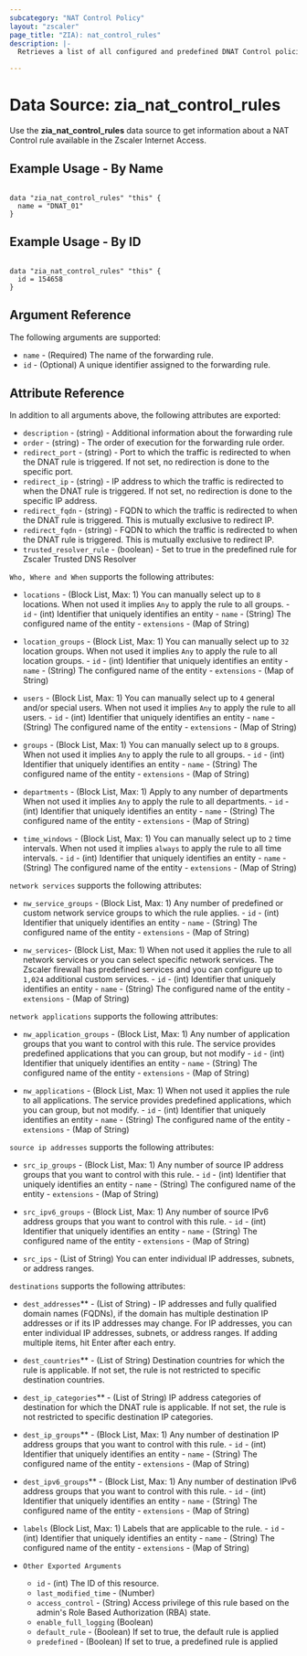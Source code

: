 ```yaml
---
subcategory: "NAT Control Policy"
layout: "zscaler"
page_title: "ZIA): nat_control_rules"
description: |-
  Retrieves a list of all configured and predefined DNAT Control policies.

---
```

# Data Source: zia_nat_control_rules

Use the **zia_nat_control_rules** data source to get information about a NAT Control rule available in the Zscaler Internet Access.

## Example Usage - By Name

```hcl

data "zia_nat_control_rules" "this" {
  name = "DNAT_01"
}
```

## Example Usage - By ID

```hcl

data "zia_nat_control_rules" "this" {
  id = 154658
}
```

## Argument Reference

The following arguments are supported:

* `name` - (Required) The name of the forwarding rule.
* `id` - (Optional) A unique identifier assigned to the forwarding rule.

## Attribute Reference

In addition to all arguments above, the following attributes are exported:

* `description` - (string) - Additional information about the forwarding rule
* `order` - (string) - The order of execution for the forwarding rule order.
* `redirect_port` - (string) -  Port to which the traffic is redirected to when the DNAT rule is triggered. If not set, no redirection is done to the specific port.
* `redirect_ip` - (string) - IP address to which the traffic is redirected to when the DNAT rule is triggered. If not set, no redirection is done to the specific IP address.
* `redirect_fqdn` - (string) - FQDN to which the traffic is redirected to when the DNAT rule is triggered. This is mutually exclusive to redirect IP.
* `redirect_fqdn` - (string) - FQDN to which the traffic is redirected to when the DNAT rule is triggered. This is mutually exclusive to redirect IP.
* `trusted_resolver_rule` - (boolean) - Set to true in the predefined rule for Zscaler Trusted DNS Resolver

`Who, Where and When` supports the following attributes:

* `locations` - (Block List, Max: 1) You can manually select up to `8` locations. When not used it implies `Any` to apply the rule to all groups.
      - `id` - (int) Identifier that uniquely identifies an entity
      - `name` - (String) The configured name of the entity
      - `extensions` - (Map of String)

* `location_groups` - (Block List, Max: 1) You can manually select up to `32` location groups. When not used it implies `Any` to apply the rule to all location groups.
      - `id` - (int) Identifier that uniquely identifies an entity
      - `name` - (String) The configured name of the entity
      - `extensions` - (Map of String)

* `users` - (Block List, Max: 1) You can manually select up to `4` general and/or special users. When not used it implies `Any` to apply the rule to all users.
      - `id` - (int) Identifier that uniquely identifies an entity
      - `name` - (String) The configured name of the entity
      - `extensions` - (Map of String)

* `groups` - (Block List, Max: 1) You can manually select up to `8` groups. When not used it implies `Any` to apply the rule to all groups.
      - `id` - (int) Identifier that uniquely identifies an entity
      - `name` - (String) The configured name of the entity
      - `extensions` - (Map of String)

* `departments` - (Block List, Max: 1) Apply to any number of departments When not used it implies `Any` to apply the rule to all departments.
      - `id` - (int) Identifier that uniquely identifies an entity
      - `name` - (String) The configured name of the entity
      - `extensions` - (Map of String)

* `time_windows` - (Block List, Max: 1) You can manually select up to `2` time intervals. When not used it implies `always` to apply the rule to all time intervals.
      - `id` - (int) Identifier that uniquely identifies an entity
      - `name` - (String) The configured name of the entity
      - `extensions` - (Map of String)

`network services` supports the following attributes:

* `nw_service_groups` - (Block List, Max: 1) Any number of predefined or custom network service groups to which the rule applies.
      - `id` - (int) Identifier that uniquely identifies an entity
      - `name` - (String) The configured name of the entity
      - `extensions` - (Map of String)

* `nw_services`- (Block List, Max: 1) When not used it applies the rule to all network services or you can select specific network services. The Zscaler firewall has predefined services and you can configure up to `1,024` additional custom services.
      - `id` - (int) Identifier that uniquely identifies an entity
      - `name` - (String) The configured name of the entity
      - `extensions` - (Map of String)

`network applications` supports the following attributes:

* `nw_application_groups` - (Block List, Max: 1) Any number of application groups that you want to control with this rule. The service provides predefined applications that you can group, but not modify
      - `id` - (int) Identifier that uniquely identifies an entity
      - `name` - (String) The configured name of the entity
      - `extensions` - (Map of String)

* `nw_applications` - (Block List, Max: 1) When not used it applies the rule to all applications. The service provides predefined applications, which you can group, but not modify.
      - `id` - (int) Identifier that uniquely identifies an entity
      - `name` - (String) The configured name of the entity
      - `extensions` - (Map of String)

`source ip addresses` supports the following attributes:

* `src_ip_groups` - (Block List, Max: 1) Any number of source IP address groups that you want to control with this rule.
      - `id` - (int) Identifier that uniquely identifies an entity
      - `name` - (String) The configured name of the entity
      - `extensions` - (Map of String)

* `src_ipv6_groups` - (Block List, Max: 1) Any number of source IPv6 address groups that you want to control with this rule.
      - `id` - (int) Identifier that uniquely identifies an entity
      - `name` - (String) The configured name of the entity
      - `extensions` - (Map of String)

* `src_ips` - (List of String) You can enter individual IP addresses, subnets, or address ranges.

`destinations` supports the following attributes:

* `dest_addresses`** - (List of String) -  IP addresses and fully qualified domain names (FQDNs), if the domain has multiple destination IP addresses or if its IP addresses may change. For IP addresses, you can enter individual IP addresses, subnets, or address ranges. If adding multiple items, hit Enter after each entry.
* `dest_countries`** - (List of String) Destination countries for which the rule is applicable. If not set, the rule is not restricted to specific destination countries.

* `dest_ip_categories`** - (List of String) IP address categories of destination for which the DNAT rule is applicable. If not set, the rule is not restricted to specific destination IP categories.

* `dest_ip_groups`** - (Block List, Max: 1) Any number of destination IP address groups that you want to control with this rule.
      - `id` - (int) Identifier that uniquely identifies an entity
      - `name` - (String) The configured name of the entity
      - `extensions` - (Map of String)

* `dest_ipv6_groups`** - (Block List, Max: 1) Any number of destination IPv6 address groups that you want to control with this rule.
      - `id` - (int) Identifier that uniquely identifies an entity
      - `name` - (String) The configured name of the entity
      - `extensions` - (Map of String)

* `labels` (Block List, Max: 1) Labels that are applicable to the rule.
      - `id` - (int) Identifier that uniquely identifies an entity
      - `name` - (String) The configured name of the entity
      - `extensions` - (Map of String)

* `Other Exported Arguments`
  * `id` - (int) The ID of this resource.
  * `last_modified_time` - (Number)
  * `access_control` - (String) Access privilege of this rule based on the admin's Role Based Authorization (RBA) state.
  * `enable_full_logging` (Boolean)
  * `default_rule` - (Boolean) If set to true, the default rule is applied
  * `predefined` - (Boolean) If set to true, a predefined rule is applied
